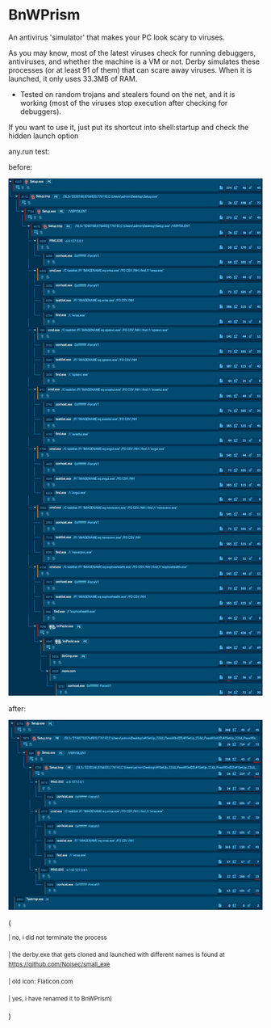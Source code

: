 # BnWPrism
An antivirus 'simulator' that makes your PC look scary to viruses.

As you may know, most of the latest viruses check for running debuggers, antiviruses, and whether the machine is a VM or not.
Derby simulates these processes (or at least 91 of them) that can scare away viruses. When it is launched, it only uses 33.3MB of RAM.
- Tested on random trojans and stealers found on the net, and it is working (most of the viruses stop execution after checking for debuggers).

If you want to use it, just put its shortcut into shell:startup and check the hidden launch option

any.run test:

before:

  ![x](https://github.com/Noisec/pic-s/blob/main/images/derby-bef.png?raw=true)

after:

  ![x](https://github.com/Noisec/pic-s/blob/main/images/derby-aft.png?raw=true)
  
(

<sup>| no, i did not terminate the process</sup>

<sup>| the derby.exe that gets cloned and launched with different names is found at https://github.com/Noisec/small_exe</sup>

<sup>| old icon: Flaticon.com</sup>

<sup>| yes, i have renamed it to BnWPrism)</sup>

)
